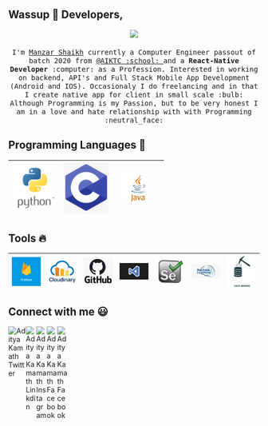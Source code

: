 ## Wassup :wave: Developers,

<p align="center">
  <img src="https://raw.githubusercontent.com/coderjojo/coderjojo/master/img/github.gif" width=100>
  <br><br>
  <samp>
    I'm <a href="https://manzars.github.io/">Manzar Shaikh</a> currently a Computer Engineer passout of batch 2020 from <a href="https://www.aiktc.ac.in/">@AIKTC :school: </a> and a <b>React-Native Developer</b> :computer: as a Profession. Interested in working on backend, API's and Full Stack Mobile App Development (Android and IOS). Occasionaly I do freelancing and in that I create native app for client in small scale :bulb: Although Programming is my Passion, but to be very honest I am in a love and hate relationship with with Programming :neutral_face:
  </samp>
</p>


## Programming Languages :rocket:

| <img src="https://raw.githubusercontent.com/manzars/manzars/master/img/python.png" width=90> | <img src="https://raw.githubusercontent.com/manzars/manzars/master/img/c.png" width=90> | <img src="https://raw.githubusercontent.com/manzars/manzars/master/img/java.jpg" width=90> | 
|:---:|:---:|:---:|

## Tools :fire:

| <img src="https://raw.githubusercontent.com/manzars/manzars/master/img/firebase.png" width=90> | <img src="https://raw.githubusercontent.com/manzars/manzars/master/img/cloudinary.png" width=90> | <img src="https://raw.githubusercontent.com/manzars/manzars/master/img/github.png" width=90> | <img src="https://raw.githubusercontent.com/manzars/manzars/master/img/vscode.png" width=90> | <img src="https://raw.githubusercontent.com/manzars/manzars/master/img/selenium.png" width=90> | <img src="https://raw.githubusercontent.com/manzars/manzars/master/img/machinelearning.png" width=90> | <img src="https://raw.githubusercontent.com/manzars/manzars/master/img/dataminings.png" width=90> |
|:---:|:---:|:---:|:---:|:---:|:---:|:---:|




## Connect with me :smiley:

<a href="https://twitter.com/adityakamath__">
  <img align="left" alt="Aditya Kamath Twitter" width="35px" src="https://firebasestorage.googleapis.com/v0/b/github--images.appspot.com/o/Github%20images%2Ftwitter.svg?alt=media&token=0e4ffc45-d873-47ee-b08c-9b98b4fe66cf" />
</a>
<a href="https://www.linkedin.com/in/adityakamath16/">
  <img align="left" alt="Aditya Kamath Linkdin" width="21px" src="https://firebasestorage.googleapis.com/v0/b/github--images.appspot.com/o/Github%20images%2Flinkedin.svg?alt=media&token=0e662ab8-db11-475a-9c43-18d89bcdfde0" />
</a>
<a href="https://www.instagram.com/adityakamath__/">
  <img align="left" alt="Aditya Kamath Instagram" width="21px" src="https://firebasestorage.googleapis.com/v0/b/github--images.appspot.com/o/Github%20images%2Finstagram-sketched.svg?alt=media&token=ecd87a7d-17b0-464e-8c4f-ec446b86fd51" />
</a>
<a href="https://www.facebook.com/aditya.kamath.9081">
  <img align="left" alt="Aditya Kamath Facebook" width="21px" src="https://firebasestorage.googleapis.com/v0/b/github--images.appspot.com/o/Github%20images%2Ffacebook.svg?alt=media&token=bf3ea589-7c5c-4a0d-b839-8198ef39c502" />
</a>
<a href="https://www.argsinfotech.com/">
  <img align="left" alt="Aditya Kamath Facebook" width="21px" src="https://firebasestorage.googleapis.com/v0/b/github--images.appspot.com/o/Github%20images%2Fwww.svg?alt=media&token=18d94c5d-5df5-4f38-80e3-2f515df0f47d" />
</a>
